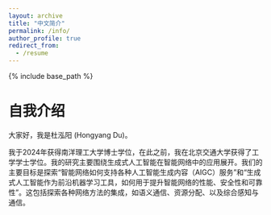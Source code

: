```yaml
---
layout: archive
title: "中文简介"
permalink: /info/
author_profile: true
redirect_from:
  - /resume
---
```


{% include base_path %}

自我介绍
======

大家好，我是杜泓阳 (Hongyang Du)。

我于2024年获得南洋理工大学博士学位，在此之前，我在北京交通大学获得了工学学士学位。我的研究主要围绕生成式人工智能在智能网络中的应用展开。我们的主要目标是探索“智能网络如何支持各种人工智能生成内容（AIGC）服务”和“生成式人工智能作为前沿机器学习工具，如何用于提升智能网络的性能、安全性和可靠性”。这包括探索各种网络方法的集成，如语义通信、资源分配、以及综合感知与通信。
